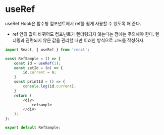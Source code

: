 # useRef
useRef Hook은 함수형 컴포넌트에서 ref를 쉽게 사용할 수 있도록 해 준다.
- ref 안의 값이 바뀌어도 컴포넌트가 렌더링되지 않는다는 점에는 주의해야 한다. 렌더링과 관련되지 않은 값을 관리할 때만 이러한 방식으로 코드를 작성하자.
```javascript
import React, { useRef } from 'react';

const RefSample = () => {
    const id = useRef(1);
    const setId = (n) => {
        id.current = n;
    }
    const printId = () => {
        console.log(id.current);
    }
    return (
        <div>
            refsample
        </div>
    );
};

export default RefSample;
```
